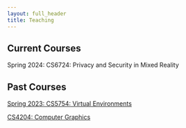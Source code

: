 ```yaml
---
layout: full_header
title: Teaching
---
```


## Current Courses

Spring 2024: CS6724: Privacy and Security in Mixed Reality

## Past Courses

[Spring 2023: CS5754: Virtual Environments]({{root_url}}/assets/pdfs/5754_syllabus.pdf)

[CS4204: Computer Graphics]({{root_url}}/computer_graphics)